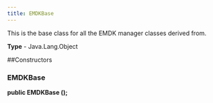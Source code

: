 ```yaml
---
title: EMDKBase
---
```

This is the base class for all the EMDK manager classes derived from.

**Type** - Java.Lang.Object

##Constructors
### EMDKBase 
**public EMDKBase ();**



